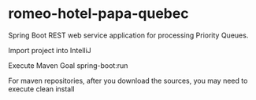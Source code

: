 # romeo-hotel-papa-quebec

Spring Boot REST web service application for processing Priority Queues. 

Import project into IntelliJ

Execute Maven Goal 
spring-boot:run

For maven repositories, after you download the sources, you may need to execute 
clean install 
